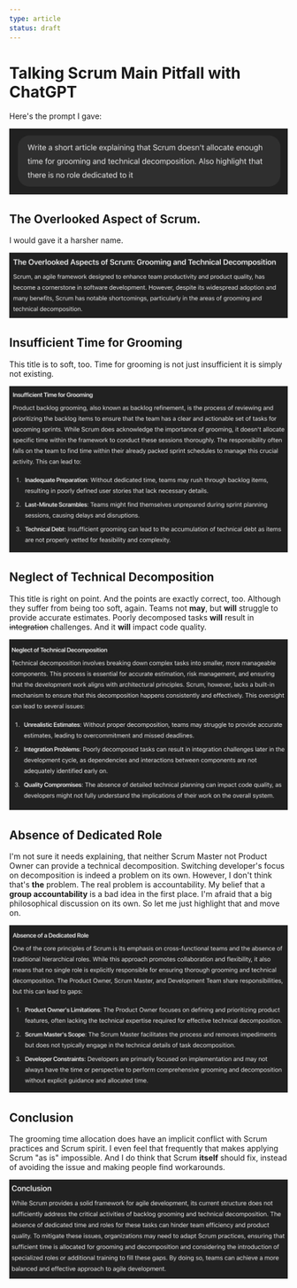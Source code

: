 ```yaml
---
type: article
status: draft
---
```


# Talking Scrum Main Pitfall with ChatGPT

Here's the prompt I gave:

![The initial prompt](scrum-pifall-prompt.png)

## The Overlooked Aspect of Scrum.

I would gave it a harsher name.

![Intro](scrum-piffall-intro.png)

## Insufficient Time for Grooming

This title is to soft, too. Time for grooming is not just insufficient it is simply not existing.

![Section about grooming](scrum-pitfall-grooming.png)

## Neglect of Technical Decomposition

This title is right on point. And the points are exactly correct, too. Although they suffer from being too soft, again. Teams not **may**, but **will** struggle to provide accurate estimates. Poorly decomposed tasks **will** result in ~~integration~~ challenges. And it **will** impact code quality.

![Neglect of Technical Decomposition](scrum-neglect-of-technical-decomposition.png)

## Absence of Dedicated Role

I'm not sure it needs explaining, that neither Scrum Master not Product Owner can provide a technical decomposition. Switching developer's focus on decomposition is indeed a problem on its own. However, I don't think that's **the** problem. The real problem is accountability. My belief that a **group accountability** is a bad idea in the first place. I'm afraid that a big philosophical discussion on its own. So let me just highlight that and move on.

![Absence of Dedicated Role](scrum-absence-of-decomposer-role.png)

## Conclusion

The grooming time allocation does have an implicit conflict with Scrum practices and Scrum spirit. I even feel that frequently that makes applying Scrum "as is" impossible. And I do think that Scrum **itself** should fix, instead of avoiding the issue and making people find workarounds.

![Outro](scrum-pitfall-outro.png)

